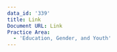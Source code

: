 ```yaml
---
data_id: '339'
title: Link
Document URL: Link
Practice Area:
  - 'Education, Gender, and Youth'
---
```

